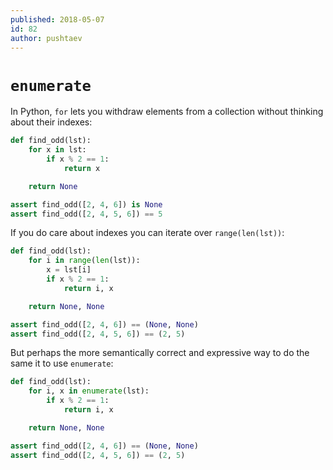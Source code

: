 ```yaml
---
published: 2018-05-07
id: 82
author: pushtaev
---
```


# `enumerate`

In Python, `for` lets you withdraw elements from a collection without thinking about their indexes:

```python
def find_odd(lst):
    for x in lst:
        if x % 2 == 1:
            return x

    return None
```

```python {hide} {continue}
assert find_odd([2, 4, 6]) is None
assert find_odd([2, 4, 5, 6]) == 5
```

If you do care about indexes you can iterate over `range(len(lst))`:

```python
def find_odd(lst):
    for i in range(len(lst)):
        x = lst[i]
        if x % 2 == 1:
            return i, x

    return None, None
```

```python {hide} {continue}
assert find_odd([2, 4, 6]) == (None, None)
assert find_odd([2, 4, 5, 6]) == (2, 5)
```

But perhaps the more semantically correct and expressive way to do the same it to use `enumerate`:

```python
def find_odd(lst):
    for i, x in enumerate(lst):
        if x % 2 == 1:
            return i, x

    return None, None
```

```python {hide} {continue}
assert find_odd([2, 4, 6]) == (None, None)
assert find_odd([2, 4, 5, 6]) == (2, 5)
```

